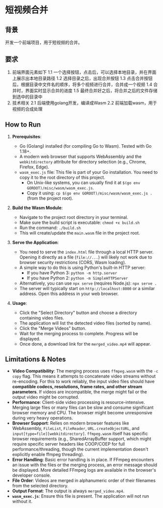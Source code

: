 #  短视频合并

## 背景

开发一个前端项目，用于短视频的合并。

## 要求

1. 前端界面元素如下
  1.1 一个选择按钮，点击后，可以选择本地目录，并在界面上展示出本地目录路径
  1.2 选择目录之后，出现合并按钮
  1.3 点击合并按钮后，根据目录中文件名的顺序，将多个视频进行合并，合并成一个视频
  1.4 合并时，界面实时显示合并的进度
  1.5 最终合并好之后，将合并之后的文件存储到选中的目录中
2. 技术相关
   2.1 后端使用golang开发，编译成Wasm
   2.2 前端加载wasm，用于视频的合成处理

## How to Run

1.  **Prerequisites**:
    *   Go (Golang) installed (for compiling Go to Wasm). Tested with Go 1.18+.
    *   A modern web browser that supports WebAssembly and the `webkitdirectory` attribute for directory selection (e.g., Chrome, Firefox, Edge).
    *   `wasm_exec.js` file: This file is part of your Go installation. You need to copy it to the root directory of this project.
        *   On Unix-like systems, you can usually find it at `$(go env GOROOT)/misc/wasm/wasm_exec.js`.
        *   Copy it using: `cp $(go env GOROOT)/misc/wasm/wasm_exec.js .` (from the project root).

2.  **Build the Wasm Module**:
    *   Navigate to the project root directory in your terminal.
    *   Make sure the build script is executable: `chmod +x build.sh`
    *   Run the command: `./build.sh`
    *   This will create/update the `main.wasm` file in the project root.

3.  **Serve the Application**:
    *   You need to serve the `index.html` file through a local HTTP server. Opening it directly as a file (`file://...`) will likely not work due to browser security restrictions (CORS, Wasm loading).
    *   A simple way to do this is using Python's built-in HTTP server:
        *   If you have Python 3: `python -m http.server`
        *   If you have Python 2: `python -m SimpleHTTPServer`
    *   Alternatively, you can use `npx serve` (requires Node.js): `npx serve .`
    *   The server will typically start on `http://localhost:8000` or a similar address. Open this address in your web browser.

4.  **Usage**:
    *   Click the "Select Directory" button and choose a directory containing video files.
    *   The application will list the detected video files (sorted by name).
    *   Click the "Merge Videos" button.
    *   Wait for the merging process to complete. Progress will be displayed.
    *   Once done, a download link for the `merged_video.mp4` will appear.

## Limitations & Notes

*   **Video Compatibility**: The merging process uses `ffmpeg.wasm` with the `-c copy` flag. This means it attempts to concatenate video streams without re-encoding. For this to work reliably, the input video files should have **compatible codecs, resolutions, frame rates, and other stream parameters**. If videos are incompatible, the merge might fail or the output video might be corrupted.
*   **Performance**: Client-side video processing is resource-intensive. Merging large files or many files can be slow and consume significant browser memory and CPU. The browser might become unresponsive during very heavy operations.
*   **Browser Support**: Relies on modern browser features like WebAssembly, `FileList`, `FileReader`, `URL.createObjectURL`, and `input[type=file][webkitdirectory]`. `ffmpeg.wasm` itself has specific browser requirements (e.g., SharedArrayBuffer support, which might require specific server headers like COOP/COEP for full performance/threading, though the current implementation doesn't explicitly enable ffmpeg threading).
*   **Error Handling**: Basic error handling is in place. If FFmpeg encounters an issue with the files or the merging process, an error message should be displayed. More detailed FFmpeg logs are available in the browser's developer console.
*   **File Order**: Videos are merged in alphanumeric order of their filenames from the selected directory.
*   **Output Format**: The output is always `merged_video.mp4`.
*   **`wasm_exec.js`**: Ensure this file is present. The application will not run without it.

